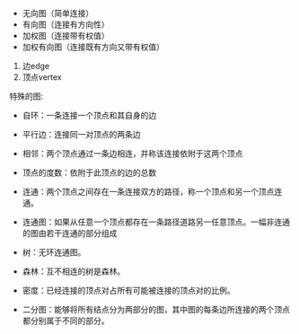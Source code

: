 
* 无向图（简单连接）
* 有向图（连接有方向性）
* 加权图（连接带有权值）
* 加权有向图（连接既有方向又带有权值）

1. 边edge
2. 顶点vertex

特殊的图:
* 自环：一条连接一个顶点和其自身的边
* 平行边：连接同一对顶点的两条边


* 相邻：两个顶点通过一条边相连，并称该连接依附于这两个顶点
* 顶点的度数：依附于此顶点的边的总数
* 连通：两个顶点之间存在一条连接双方的路径，称一个顶点和另一个顶点连通。
* 连通图：如果从任意一个顶点都存在一条路径道路另一任意顶点。一幅非连通的图由若干连通的部分组成
* 树：无环连通图。
* 森林：互不相连的树是森林。
* 密度：已经连接的顶点对占所有可能被连接的顶点对的比例。
* 二分图：能够将所有结点分为两部分的图，其中图的每条边所连接的两个顶点都分别属于不同的部分。


